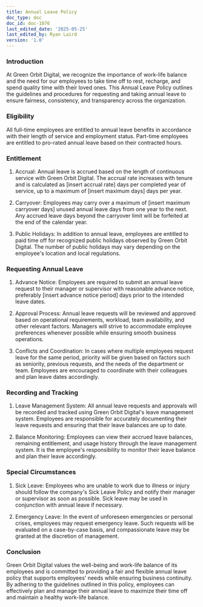 ```yaml
---
title: Annual Leave Policy
doc_type: doc
doc_id: doc-1076
last_edited_date: '2025-05-25'
last_edited_by: Ryan Laird
version: '1.0'
---
```


### Introduction

At Green Orbit Digital, we recognize the importance of work-life balance and the need for our employees to take time off to rest, recharge, and spend quality time with their loved ones. This Annual Leave Policy outlines the guidelines and procedures for requesting and taking annual leave to ensure fairness, consistency, and transparency across the organization.

### Eligibility

All full-time employees are entitled to annual leave benefits in accordance with their length of service and employment status. Part-time employees are entitled to pro-rated annual leave based on their contracted hours.

### Entitlement

1. Accrual: Annual leave is accrued based on the length of continuous service with Green Orbit Digital. The accrual rate increases with tenure and is calculated as [insert accrual rate] days per completed year of service, up to a maximum of [insert maximum days] days per year.

1. Carryover: Employees may carry over a maximum of [insert maximum carryover days] unused annual leave days from one year to the next. Any accrued leave days beyond the carryover limit will be forfeited at the end of the calendar year.

1. Public Holidays: In addition to annual leave, employees are entitled to paid time off for recognized public holidays observed by Green Orbit Digital. The number of public holidays may vary depending on the employee's location and local regulations.

### Requesting Annual Leave

1. Advance Notice: Employees are required to submit an annual leave request to their manager or supervisor with reasonable advance notice, preferably [insert advance notice period] days prior to the intended leave dates.

1. Approval Process: Annual leave requests will be reviewed and approved based on operational requirements, workload, team availability, and other relevant factors. Managers will strive to accommodate employee preferences whenever possible while ensuring smooth business operations.

1. Conflicts and Coordination: In cases where multiple employees request leave for the same period, priority will be given based on factors such as seniority, previous requests, and the needs of the department or team. Employees are encouraged to coordinate with their colleagues and plan leave dates accordingly.

### Recording and Tracking

1. Leave Management System: All annual leave requests and approvals will be recorded and tracked using Green Orbit Digital's leave management system. Employees are responsible for accurately documenting their leave requests and ensuring that their leave balances are up to date.

1. Balance Monitoring: Employees can view their accrued leave balances, remaining entitlement, and usage history through the leave management system. It is the employee's responsibility to monitor their leave balance and plan their leave accordingly.

### Special Circumstances

1. Sick Leave: Employees who are unable to work due to illness or injury should follow the company's Sick Leave Policy and notify their manager or supervisor as soon as possible. Sick leave may be used in conjunction with annual leave if necessary.

1. Emergency Leave: In the event of unforeseen emergencies or personal crises, employees may request emergency leave. Such requests will be evaluated on a case-by-case basis, and compassionate leave may be granted at the discretion of management.

### Conclusion

Green Orbit Digital values the well-being and work-life balance of its employees and is committed to providing a fair and flexible annual leave policy that supports employees' needs while ensuring business continuity. By adhering to the guidelines outlined in this policy, employees can effectively plan and manage their annual leave to maximize their time off and maintain a healthy work-life balance.
